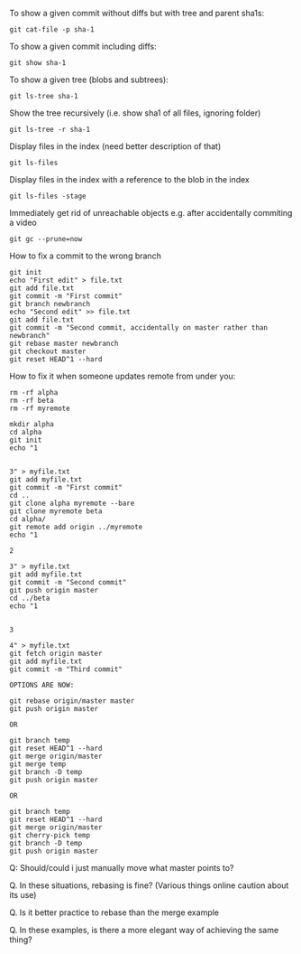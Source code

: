 To show a given commit without diffs but with tree and parent sha1s:
    
    git cat-file -p sha-1 

To show a given commit including diffs:

    git show sha-1

To show a given tree (blobs and subtrees):

    git ls-tree sha-1

Show the tree recursively (i.e. show sha1 of all files, ignoring folder)

    git ls-tree -r sha-1

Display files in the index (need better description of that)

    git ls-files

Display files in the index with a reference to the blob in the index

    git ls-files -stage

Immediately get rid of unreachable objects e.g. after accidentally commiting a video

    git gc --prune=now
    
How to fix a commit to the wrong branch

	git init
	echo "First edit" > file.txt
	git add file.txt 
	git commit -m "First commit"
	git branch newbranch
	echo "Second edit" >> file.txt
	git add file.txt 
	git commit -m "Second commit, accidentally on master rather than newbranch"
	git rebase master newbranch
	git checkout master
	git reset HEAD^1 --hard

How to fix it when someone updates remote from under you:

	rm -rf alpha
	rm -rf beta
	rm -rf myremote

	mkdir alpha
	cd alpha
	git init
	echo "1


	3" > myfile.txt
	git add myfile.txt 
	git commit -m "First commit"
	cd ..
	git clone alpha myremote --bare
	git clone myremote beta
	cd alpha/
	git remote add origin ../myremote
	echo "1

	2

	3" > myfile.txt
	git add myfile.txt 
	git commit -m "Second commit"
	git push origin master
	cd ../beta
	echo "1


	3

	4" > myfile.txt
	git fetch origin master
	git add myfile.txt 
	git commit -m "Third commit"

	OPTIONS ARE NOW:

	git rebase origin/master master
	git push origin master

	OR 

	git branch temp
	git reset HEAD^1 --hard
	git merge origin/master
	git merge temp
	git branch -D temp
	git push origin master

	OR

	git branch temp
	git reset HEAD^1 --hard
	git merge origin/master
	git cherry-pick temp
	git branch -D temp
	git push origin master


Q:  Should/could i just manually move what master points to?

Q.  In these situations, rebasing is fine?  (Various things online caution about its use)

Q.  Is it better practice to rebase than the merge example

Q.  In these examples, is there a more elegant way of achieving the same thing?
